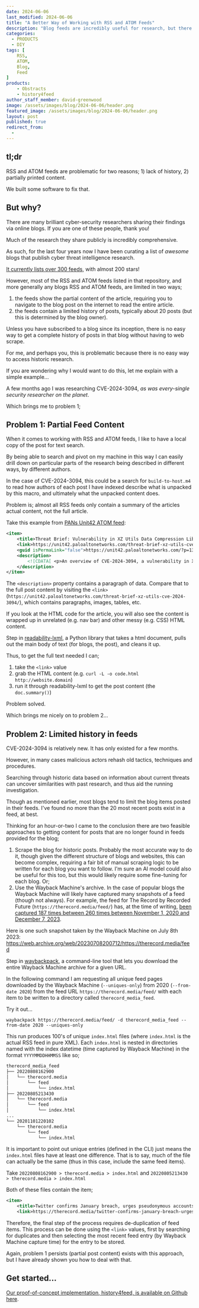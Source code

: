 ```yaml
---
date: 2024-06-06
last_modified: 2024-06-06
title: "A Better Way of Working with RSS and ATOM Feeds"
description: "Blog feeds are incredibly useful for research, but there are many limitations that make working with them tedious. Here is how our team became significantly more efficient using them."
categories:
  - PRODUCTS
  - DIY
tags: [
	RSS,
	ATOM,
    Blog,
    Feed
]
products:
    - Obstracts
    - history4feed
author_staff_member: david-greenwood
image: /assets/images/blog/2024-06-06/header.png
featured_image: /assets/images/blog/2024-06-06/header.png
layout: post
published: true
redirect_from:
  - 
---
```


## tl;dr

RSS and ATOM feeds are problematic for two reasons; 1) lack of history, 2) partially printed content.

We built some software to fix that.

## But why?

There are many brilliant cyber-security researchers sharing their findings via online blogs. If you are one of these people, thank you!

Much of the research they share publicly is incredibly comprehensive.

As such, for the last four years now I have been curating a list of _awesome_ blogs that publish cyber threat intelligence research.

[It currently lists over 300 feeds](https://github.com/muchdogesec/awesome-threat-intel-blogs), with almost 200 stars!

However, most of the RSS and ATOM feeds listed in that repository, and more generally any blogs RSS and ATOM feeds, are limited in two ways;

1. the feeds show the partial content of the article, requiring you to navigate to the blog post on the internet to read the entire article.
2. the feeds contain a limited history of posts, typically about 20 posts (but this is determined by the blog owner).

Unless you have subscribed to a blog since its inception, there is no easy way to get a complete history of posts in that blog without having to web scrape.

For me, and perhaps you, this is problematic because there is no easy way to access historic research.

If you are wondering why I would want to do this, let me explain with a simple example...

A few months ago I was researching CVE-2024-3094, _as was every-single security researcher on the planet_.

Which brings me to problem 1;

## Problem 1: Partial Feed Content

When it comes to working with RSS and ATOM feeds, I like to have a local copy of the post for text search.

By being able to search and pivot on my machine in this way I can easily drill down on particular parts of the research being described in different ways, by different authors.

In the case of CVE-2024-3094, this could be a search for `build-to-host.m4` to read how authors of each post I have indexed describe what is unpacked by this macro, and ultimately what the unpacked content does.

Problem is; almost all RSS feeds only contain a summary of the articles actual content, not the full article.

Take this example from [PANs Unit42 ATOM feed](https://feeds.feedburner.com/Unit42):

```xml
<item>
	<title>Threat Brief: Vulnerability in XZ Utils Data Compression Library Impacting Multiple Linux Distributions (CVE-2024-3094)</title>
	<link>https://unit42.paloaltonetworks.com/threat-brief-xz-utils-cve-2024-3094/</link>
	<guid isPermaLink="false">https://unit42.paloaltonetworks.com/?p=133225</guid>
	<description>
		<![CDATA[ <p>An overview of CVE-2024-3094, a vulnerability in XZ Utils, and information about how to mitigate.</p> <p>The post <a href="https://unit42.paloaltonetworks.com/threat-brief-xz-utils-cve-2024-3094/">Threat Brief: Vulnerability in XZ Utils Data Compression Library Impacting Multiple Linux Distributions (CVE-2024-3094)</a> appeared first on <a href="https://unit42.paloaltonetworks.com">Unit 42</a>.</p> ]]>
	</description>
</item>
```

The `<description>` property contains a paragraph of data. Compare that to the full post content by visiting the `<link>` (`https://unit42.paloaltonetworks.com/threat-brief-xz-utils-cve-2024-3094/`), which contains paragraphs, images, tables, etc.

If you look at the HTML code for the article, you will also see the content is wrapped up in unrelated (e.g. nav bar) and other messy (e.g. CSS) HTML content.

Step in [readability-lxml](https://pypi.org/project/readability-lxml/), a Python library that takes a html document, pulls out the main body of text (for blogs, the post), and cleans it up.

Thus, to get the full text needed I can;

1. take the `<link>` value
2. grab the HTML content (e.g. `curl -L -o code.html http://website.domain`)
3. run it through readability-lxml to get the post content (the `doc.summary()`)

Problem solved.

Which brings me nicely on to problem 2...

## Problem 2: Limited history in feeds

CVE-2024-3094 is relatively new. It has only existed for a few months.

However, in many cases malicious actors rehash old tactics, techniques and procedures.

Searching through historic data based on information about current threats can uncover similarities with past research, and thus aid the running investigation.

Though as mentioned earlier, most blogs tend to limit the blog items posted in their feeds. I've found no more than the 20 most recent posts exist in a feed, at best.

Thinking for an hour-or-two I came to the conclusion there are two feasible approaches to getting content for posts that are no longer found in feeds provided for the blog;

1. Scrape the blog for historic posts. Probably the most accurate way to do it, though given the different structure of blogs and websites, this can become complex, requiring a fair bit of manual scraping logic to be written for each blog you want to follow. I'm sure an AI model could also be useful for this too, but this would likely require some fine-tuning for each blog. Or;
2. Use the Wayback Machine's archive. In the case of popular blogs the Wayback Machine will likely have captured many snapshots of a feed (though not always). For example, the feed for The Record by Recorded Future (`https://therecord.media/feed/`) has, at the time of writing, [been captured 187 times between 260 times between November 1, 2020 and December 7, 2023](https://web.archive.org/web/20231101000000*/https://therecord.media/feed/).

Here is one such snapshot taken by the Wayback Machine on July 8th 2023: https://web.archive.org/web/20230708200712/https://therecord.media/feed

Step in [waybackpack](https://pypi.org/project/waybackpack/), a command-line tool that lets you download the entire Wayback Machine archive for a given URL.

In the following command I am requesting all unique feed pages downloaded by the Wayback Machine (`--uniques-only`) from 2020 (`--from-date 2020`) from the feed URL `https://therecord.media/feed/` with each item to be written to a directory called `therecord_media_feed`.

Try it out...

```shell
waybackpack https://therecord.media/feed/ -d therecord_media_feed --from-date 2020 --uniques-only  
```

This run produces 100's of unique `index.html` files (where `index.html` is the actual RSS feed in pure XML). Each `index.html` is nested in directories named with the index datetime (time captured by Wayback Machine) in the format `YYYYMMDDHHMMSS` like so;

```txt
therecord_media_feed
├── 20220808162900
│   └── therecord.media
│       └── feed
│           └── index.html
├── 20220805213430
│   └── therecord.media
│       └── feed
│           └── index.html
...
└── 20201101220102
    └── therecord.media
        └── feed
            └── index.html
```

It is important to point out unique entries (defined in the CLI) just means the `index.html` files have at least one difference. That is to say, much of the file can actually be the same (thus in this case, include the same feed items).

Take `20220808162900 > therecord.media > index.html` and `20220805213430 > therecord.media > index.html`

Both of these files contain the item;

```xml
<item>
    <title>Twitter confirms January breach, urges pseudonymous accounts to not add email or phone number</title>
    <link>https://therecord.media/twitter-confirms-january-breach-urges-pseudonymous-accounts-to-not-add-email-or-phone-number/</link>
```

Therefore, the final step of the process requires de-duplication of feed items. This process can be done using the `<link>` values, first by searching for duplicates and then selecting the most recent feed entry (by Wayback Machine capture time) for the entry to be stored.

Again, problem 1 persists (partial post content) exists with this approach, but I have already shown you how to deal with that.

## Get started...

[Our proof-of-concept implementation, history4feed, is available on Github here](https://github.com/muchdogesec/history4feed).